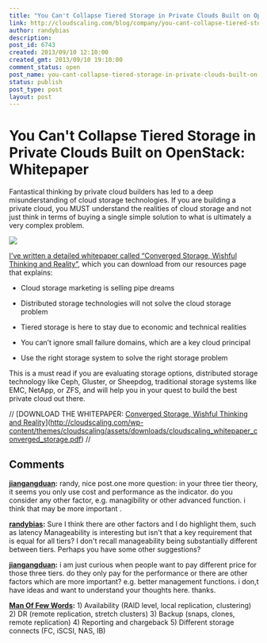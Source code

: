 ```yaml
---
title: "You Can't Collapse Tiered Storage in Private Clouds Built on OpenStack: Whitepaper"
link: http://cloudscaling.com/blog/company/you-cant-collapse-tiered-storage-in-private-clouds-built-on-openstack-whitepaper/
author: randybias
description: 
post_id: 6743
created: 2013/09/10 12:10:00
created_gmt: 2013/09/10 19:10:00
comment_status: open
post_name: you-cant-collapse-tiered-storage-in-private-clouds-built-on-openstack-whitepaper
status: publish
post_type: post
layout: post
---
```


# You Can't Collapse Tiered Storage in Private Clouds Built on OpenStack: Whitepaper

Fantastical thinking by private cloud builders has led to a deep misunderstanding of cloud storage technologies. If you are building a private cloud, you MUST understand the realities of cloud storage and not just think in terms of buying a single simple solution to what is ultimately a very complex problem.

  
![](https://lh3.googleusercontent.com/0ZIf7DeOnR7GRp_cvGp3B2eXMd2fSjffGLBwmBuDAI_Ht6ADQb0ikFoPibvFoGiu_paV7BeWQdLfnn8dltE4pBfwLHQFXn2UyqB88eVOFKDQVIUmonTEjEE)

[I've written a detailed whitepaper called “Converged Storage, Wishful Thinking and Reality”](/wp-content/themes/cloudscaling/assets/downloads/cloudscaling_whitepaper_converged_storage.pdf), which you can download from our resources page that explains:

  * Cloud storage marketing is selling pipe dreams

  * Distributed storage technologies will not solve the cloud storage problem

  * Tiered storage is here to stay due to economic and technical realities

  * You can’t ignore small failure domains, which are a key cloud principal

  * Use the right storage system to solve the right storage problem

This is a must read if you are evaluating storage options, distributed storage technology like Ceph, Gluster, or Sheepdog, traditional storage systems like EMC, NetApp, or ZFS, and will help you in your quest to build the best private cloud out there.

// [DOWNLOAD THE WHITEPAPER: [Converged Storage, Wishful Thinking and Reality](/wp-content/themes/cloudscaling/assets/downloads/cloudscaling_whitepaper_converged_storage.pdf)](http://cloudscaling.com/wp-content/themes/cloudscaling/assets/downloads/cloudscaling_whitepaper_converged_storage.pdf) //

## Comments

**[jiangangduan](#3939 "2013-09-11 01:01:00"):** randy, nice post.one more question: in your three tier theory, it seems you only use cost and performance as the indicator. do you consider any other factor, e.g. managibility or other advanced function. i think that may be more important .

**[randybias](#3940 "2013-09-11 04:32:00"):** Sure I think there are other factors and I do highlight them, such as latency Manageability is interesting but isn't that a key requirement that is equal for all tiers? I don't recall manageability being substantially different between tiers. Perhaps you have some other suggestions?

**[jiangangduan](#3941 "2013-09-12 11:23:00"):** i am just curious when people want to pay different price for those three tiers. do they only pay for the performance or there are other factors which are more important? e.g. better management functions. i don,t have ideas and want to understand your thoughts here. thanks.

**[Man Of Few Words](#3942 "2013-09-12 12:14:00"):** 1) Availability (RAID level, local replication, clustering) 2) DR (remote replication, stretch clusters) 3) Backup (snaps, clones, remote replication) 4) Reporting and chargeback 5) Different storage connects (FC, iSCSI, NAS, IB)

